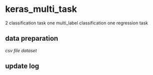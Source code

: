 # keras_multi_task


2 classification task one multi_label classification one regression task

## data preparation
*csv file*
*dataset*

## update log